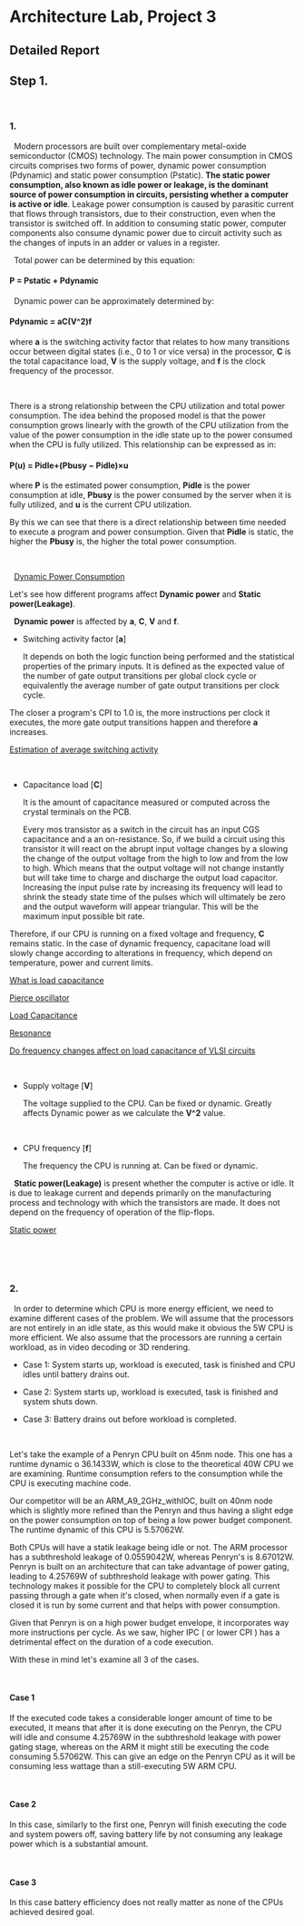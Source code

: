 # Architecture Lab, Project 3

## Detailed Report

## Step 1. 

&nbsp;

### 1.

&nbsp;
Modern processors are built over complementary metal-oxide semiconductor (CMOS) technology. The main power consumption in CMOS circuits comprises two forms of power, dynamic power consumption (Pdynamic) and static power consumption (Pstatic). **The static power consumption, also known as idle power or leakage, is the dominant source of power consumption in circuits, persisting whether a computer is active or idle**. Leakage power consumption is caused by parasitic current that flows through transistors, due to their construction, even when the transistor is switched off. In addition to consuming static power, computer components also consume dynamic power due to circuit activity such as the changes of inputs in an adder or values in a register. 

&nbsp;
Total power can be determined by this equation:

#### P = Pstatic + Pdynamic

&nbsp;
Dynamic power can be approximately determined by:

#### Pdynamic = aC(V^2)f

where **a** is the switching activity factor that relates to how many transitions occur between digital states (i.e., 0 to 1 or vice versa) in the processor, **C** is the total capacitance load, **V** is the supply voltage, and **f** is the clock frequency of the processor.

&nbsp;

There is a strong relationship between the CPU utilization and total power consumption. The idea behind the proposed model is that the power consumption grows linearly with the growth of the CPU utilization from the value of the power consumption in the idle state up to the power consumed when the CPU is fully utilized. This relationship can be expressed as in:

#### P(u) = Pidle+(Pbusy − Pidle)×u

where **P** is the estimated power consumption, **Pidle** is the power consumption at idle, **Pbusy** is the power consumed by the server when it is fully utilized, and **u** is the current CPU utilization. 

By this we can see that there is a direct relationship between time needed to execute a program and power consumption. Given that **Pidle** is static, the higher the **Pbusy** is, the higher the total power consumption.

&nbsp;

&nbsp;
[Dynamic Power Consumption](https://www.sciencedirect.com/topics/computer-science/dynamic-power-consumption)

Let's see how different programs affect **Dynamic power** and **Static power(Leakage)**.

&nbsp;
**Dynamic power** is affected by **a**, **C**, **V** and **f**. 

- Switching activity factor [**a**]

    It depends on both the logic function being performed and the statistical properties of
    the primary inputs. It is defined as the expected value of the number of gate output transitions per global clock cycle     or equivalently the average number of gate output transitions per clock cycle.

The closer a program's CPI to 1.0 is, the more instructions per clock it executes, the more gate output transitions happen and therefore **a** increases.

[Estimation of average switching activity](https://www.researchgate.net/publication/220400097_Estimation_of_average_switching_activity_in_combinational_logic_circuits_using_symbolic_simulation)

&nbsp;

- Capacitance load [**C**]

    It is the amount of capacitance measured or computed across the crystal terminals on the PCB. 

    Every mos transistor as a switch in the circuit has an input CGS capacitance and a an on-resistance. So, if we build a circuit using this transistor it will react on the abrupt input voltage changes by a slowing the change of the output voltage from the high to low and from the low to high. Which means that the output voltage will not change instantly but will take time to charge and discharge the output load capacitor. Increasing the input pulse rate by increasing its frequency will lead to shrink the steady state time of the pulses which will ultimately be zero and the output waveform will appear triangular. This will be the maximum input possible bit rate.

Therefore, if our CPU is running on a fixed voltage and frequency, **C** remains static. In the case of dynamic frequency, capacitane load will slowly change according to alterations in frequency, which depend on temperature, power and current limits.

[What is load capacitance](https://www.quora.com/What-is-load-capacitance)

[Pierce oscillator](https://en.wikipedia.org/wiki/Pierce_oscillator#Load_capacitance)

[Load Capacitance](https://www.sciencedirect.com/topics/engineering/load-capacitance)

[Resonance](https://en.wikipedia.org/wiki/Resonance)

[Do frequency changes affect on load capacitance of VLSI circuits](https://www.researchgate.net/post/Do_frequency_changes_affect_on_load_capacitance_of_VLSI_circuits)

&nbsp;

- Supply voltage [**V**]

    The voltage supplied to the CPU. Can be fixed or dynamic. Greatly affects Dynamic power as we calculate the **V^2** value.

&nbsp;

- CPU frequency [**f**]

    The frequency the CPU is running at. Can be fixed or dynamic.

&nbsp;
**Static power(Leakage)** is present whether the computer is active or idle. It is due to leakage current and depends primarily on the manufacturing process and technology with which the transistors are made. It does not depend on the frequency of operation of the flip-flops.

[Static power](https://www.sciencedirect.com/topics/computer-science/static-power)

&nbsp;

&nbsp;

### 2.

&nbsp;
In order to determine which CPU is more energy efficient, we need to examine different cases of the problem. We will assume that the processors are not entirely in an idle state, as this would make it obvious the 5W CPU is more efficient. We also assume that the processors are running a certain workload, as in video decoding or 3D rendering.

- Case 1: System starts up, workload is executed, task is finished and CPU idles until battery drains out.

- Case 2: System starts up, workload is executed, task is finished and system shuts down.

- Case 3: Battery drains out before workload is completed.

&nbsp;

Let's take the example of a Penryn CPU built on 45nm node. This one has a runtime dynamic o 36.1433W, which is close to the theoretical 40W CPU we are examining. Runtime consumption refers to the consumption while the CPU is executing machine code.

Our competitor will be an ARM\_A9\_2GHz\_withIOC, built on 40nm node which is slightly more refined than the Penryn and thus having a slight edge on the power consumption on top of being a low power budget component. The runtime dynamic of this CPU is 5.57062W.

Both CPUs will have a statik leakage being idle or not. The ARM processor has a subthreshold leakage of 0.0559042W, whereas Penryn's is 8.67012W. Penryn is built on an architecture that can take advantage of power gating, leading to 4.25769W of subthreshold leakage with power gating. This technology makes it possible for the CPU to completely block all current passing through a gate when it's closed, when normally even if a gate is closed it is run by some current and that helps with power consumption. 

Given that Penryn is on a high power budget envelope, it incorporates way more instructions per cycle. As we saw, higher IPC ( or lower CPI ) has a detrimental effect on the duration of a code execution.

With these in mind let's examine all 3 of the cases.

&nbsp;

#### Case 1

If the executed code takes a considerable longer amount of time to be executed, it means that after it is done executing on the Penryn, the CPU will idle and consume 4.25769W in the subthreshold leakage with power gating stage, whereas on the ARM it might still be executing the code consuming 5.57062W. This can give an edge on the Penryn CPU as it will be consuming less wattage than a still-executing 5W ARM CPU.

&nbsp;

#### Case 2

In this case, similarly to the first one, Penryn will finish executing the code and system powers off, saving battery life by not consuming any leakage power which is a substantial amount.

&nbsp;

#### Case 3

In this case battery efficiency does not really matter as none of the CPUs achieved desired goal.
